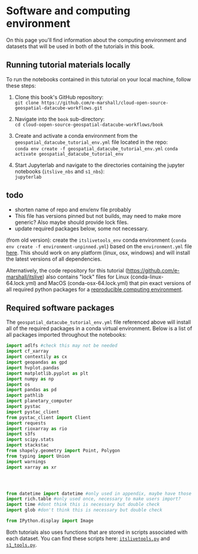# Software and computing environment

On this page you'll find information about the computing environment and datasets that will be used in both of the tutorials in this book.

## Running tutorial materials locally

To run the notebooks contained in this tutorial on your local machine, follow these steps:

1. Clone this book's GitHub repository:  
```git clone https://github.com/e-marshall/cloud-open-source-geospatial-datacube-workflows.git```

2. Navigate into the `book` sub-directory:  
```cd cloud-oopen-source-geospatial-datacube-workflows/book```

3. Create and activate a conda environment from the `geospatial_datacube_tutorial_env.yml` file located in the repo:  
```conda env create -f geospatial_datacube_tutorial_env.yml```
```conda activate geospatial_datacube_tutorial_env```

4. Start Jupyterlab and navigate to the directories containing the jupyter notebooks (`itslive_nbs` and `s1_nbs`):  
```jupyterlab```

## todo
- shorten name of repo and env/env file probably
- This file has versions pinned but not builds, may need to make more generic? Also maybe should provide lock files.
- update required packages below, some not necessary.



(from old version):
create the `itslivetools_env` conda environment (`conda env create -f environment-unpinned.yml`) based on the `environment.yml` file [here](https://github.com/e-marshall/mynewbook/blob/master/environment.yml). This should work on any platform (linux, osx, windows) and will install the latest versions of all dependencies.

Alternatively, the code repository for this tutorial (https://github.com/e-marshall/itslive) also contains "lock" files for Linux (conda-linux-64.lock.yml) and MacOS (conda-osx-64.lock.yml) that pin exact versions of all required python packages for a [reproducible computing environment](https://mybinder.readthedocs.io/en/latest/tutorials/reproducibility.html).

## Required software packages

The `geospatial_datacube_tutorial_env.yml` file referenced above will install all of the required packages in a conda virtual environment. Below is a list of all packages imported throughout the notebooks:

```python
import adlfs #check this may not be needed
import cf_xarray
import contextily as cx
import geopandas as gpd
import hvplot.pandas
import matplotlib.pyplot as plt
import numpy as np
import os
import pandas as pd
import pathlib
import planetary_computer
import pystac
import pystac_client
from pystac_client import Client
import requests
import rioxarray as rio
import s3fs
import scipy.stats
import stackstac
from shapely.geometry import Point, Polygon
from typing import Union
import warnings
import xarray as xr




from datetime import datetime #only used in appendix, maybe have those separate
import rich.table #only used once, necessary to make users import?
import time #dont think this is necessary but double check
import glob #don't think this is necessary but double check

from IPython.display import Image
```

Both tutorials also uses functions that are stored in scripts associated with each dataset. You can find these scripts here: [`itslivetools.py`](../itslive_nbs/itslivetools.py) and [`s1_tools.py`](../s1_nbs/s1_tools.py).

